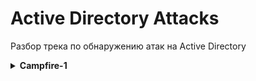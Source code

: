 # Active Directory Attacks
Разбор трека по обнаружению атак на Active Directory

<details><summary><strong>Campfire-1</strong></summary>

</details>
